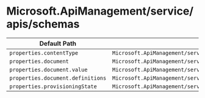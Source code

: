 # Microsoft.ApiManagement/service/apis/schemas

| Default Path | Alias |
|---|---|
| `properties.contentType` | `Microsoft.ApiManagement/service/apis/schemas/contentType` |
| `properties.document` | `Microsoft.ApiManagement/service/apis/schemas/document` |
| `properties.document.value` | `Microsoft.ApiManagement/service/apis/schemas/document.value` |
| `properties.document.definitions` | `Microsoft.ApiManagement/service/apis/schemas/document.definitions` |
| `properties.provisioningState` | `Microsoft.ApiManagement/service/apis/schemas/provisioningState` |

